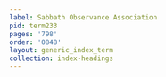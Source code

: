 ```yaml
---
label: Sabbath Observance Association
pid: term233
pages: '798'
order: '0848'
layout: generic_index_term
collection: index-headings
---
```


